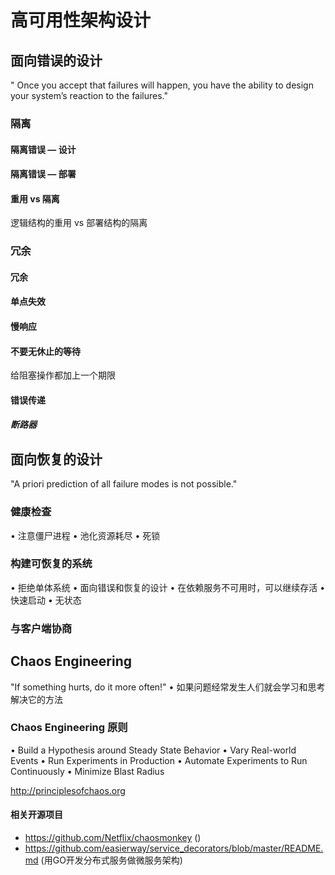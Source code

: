# ⾼可⽤性架构设计
## ⾯向错误的设计
" Once you accept that failures will happen, you have the ability to design your system’s reaction to the failures."
### 隔离
#### 隔离错误 — 设计
#### 隔离错误 — 部署
#### 重⽤ vs 隔离
逻辑结构的重⽤ vs 部署结构的隔离
### 冗余
#### 冗余
#### 单点失效
#### 慢响应
#### 不要⽆休⽌的等待
给阻塞操作都加上⼀个期限
#### 错误传递
##### 断路器
## ⾯向恢复的设计
"A priori prediction of all failure modes is not possible."
### 健康检查
• 注意僵⼫进程
  • 池化资源耗尽
  • 死锁
### 构建可恢复的系统
• 拒绝单体系统
• ⾯向错误和恢复的设计
  • 在依赖服务不可⽤时，可以继续存活
  • 快速启动
  • ⽆状态
### 与客户端协商
## Chaos Engineering
"If something hurts, do it more often!"
• 如果问题经常发⽣⼈们就会学习和思考解决它的⽅法
### Chaos Engineering 原则
• Build a Hypothesis around Steady State Behavior
• Vary Real-world Events
• Run Experiments in Production
• Automate Experiments to Run Continuously
• Minimize Blast Radius

http://principlesofchaos.org
#### 相关开源项⽬
- https://github.com/Netflix/chaosmonkey ()
- https://github.com/easierway/service_decorators/blob/master/README.md (用GO开发分布式服务做微服务架构)
